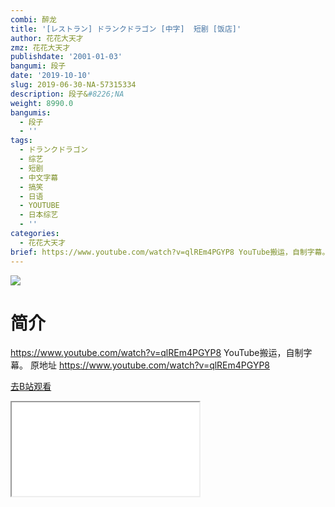 ```yaml
---
combi: 醉龙
title: '[レストラン] ドランクドラゴン [中字]  短剧 [饭店]'
author: 花花大天才
zmz: 花花大天才
publishdate: '2001-01-03'
bangumi: 段子
date: '2019-10-10'
slug: 2019-06-30-NA-57315334
description: 段子&#8226;NA
weight: 8990.0
bangumis:
  - 段子
  - ''
tags:
  - ドランクドラゴン
  - 综艺
  - 短剧
  - 中文字幕
  - 搞笑
  - 日语
  - YOUTUBE
  - 日本综艺
  - ''
categories:
  - 花花大天才
brief: https://www.youtube.com/watch?v=qlREm4PGYP8 YouTube搬运，自制字幕。 原地址 https://www.youtube.com/watch?v=qlREm4PGYP8
---
```

![](https://raw.githubusercontent.com/tcgriffith/owaraisite/master/static/tmpimg/1188ed63033ea8d75714475d1c50b8435b4c6f77.jpg.480.jpg)
# 简介  
https://www.youtube.com/watch?v=qlREm4PGYP8
YouTube搬运，自制字幕。
原地址 https://www.youtube.com/watch?v=qlREm4PGYP8  

[去B站观看](https://www.bilibili.com/video/av57315334/)
<div class ="resp-container"><iframe class="testiframe" src="//player.bilibili.com/player.html?aid=57315334"", scrolling="no", allowfullscreen="true" > </iframe></div> 
